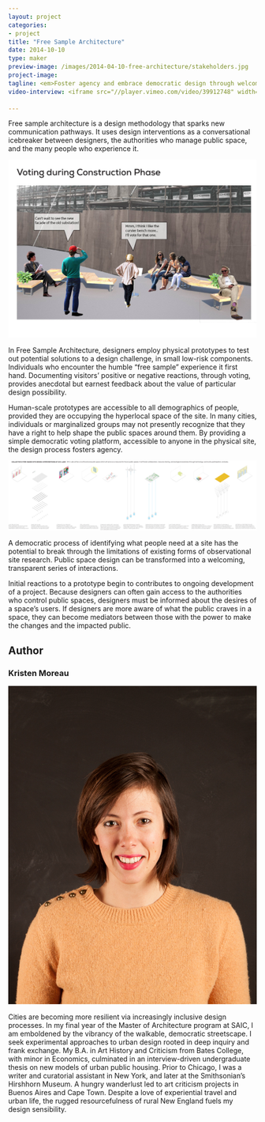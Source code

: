 ```yaml
---
layout: project
categories: 
- project
title: "Free Sample Architecture"
date: 2014-10-10
type: maker
preview-image: /images/2014-04-10-free-architecture/stakeholders.jpg
project-image:
tagline: <em>Foster agency and embrace democratic design through welcoming, hands-on access to design processes, available directly to the inhabitants of public spaces.</em>
video-interview: <iframe src="//player.vimeo.com/video/39912748" width="500" height="281" frameborder="0" webkitallowfullscreen mozallowfullscreen allowfullscreen></iframe> <p class="col-md-10 col-md-offset-3"><a href="http://vimeo.com/39912748">SAIC AGC GFRY Studio mock-up test</a> from <a href="http://vimeo.com/user10322039">David Evancho</a> on <a href="https://vimeo.com">Vimeo</a>.</p>

---
```


<p class="col-md-8 col-md-offset-2"> Free sample architecture is a design methodology that sparks new communication pathways. It uses design interventions as a conversational icebreaker between designers, the authorities who manage public space, and the many people who experience it. </p>

<p class="col-md-10 col-md-offset-1"><img class="img-responsive img-thumbnail" src="/images/2014-04-10-free-architecture/peopleconstruction.jpg" alt="Benches"/></p>

<p class="col-md-8 col-md-offset-2"> In Free Sample Architecture, designers employ physical prototypes to test out potential solutions to a design challenge, in small low-risk components. Individuals who encounter the humble “free sample” experience it first hand. Documenting visitors’ positive or negative reactions, through voting, provides anecdotal but earnest feedback about the value of particular design possibility.

Human-scale prototypes are accessible to all demographics of people, provided they are occupying the hyperlocal space of the site. In many cities, individuals or marginalized groups may not presently recognize that they have a right to help shape the public spaces around them. By providing a simple democratic voting platform, accessible to anyone in the physical site, the design process fosters agency.</p>

<p class="col-md-10 col-md-offset-1"><img class="img-responsive img-thumbnail" src="/images/2014-04-10-free-architecture/axiomkristen.jpg" alt="10 East Lake Axiom"/></p>

<p class="col-md-8 col-md-offset-2"> A democratic process of identifying what people need at a site has the potential to break through the limitations of existing forms of observational site research. Public space design can be transformed into a welcoming, transparent series of interactions.

Initial reactions to a prototype begin to contributes to ongoing development of a project. Because designers can often gain access to the authorities who control public spaces, designers must be informed about the desires of a space’s users.  If designers are more aware of what the public craves in a space, they can become mediators between those with the power to make the changes and the impacted public. </p>

<h2 class="col-md-10 col-md-offset-2">Author</h2>
	
<h3 class="col-md-10 col-md-offset-2">Kristen Moreau</h3>

<p  class="col-md-2 pull-right"><img class="img-responsive img-rounded img-author" src="/images/2014-04-10-free-architecture/kristen.jpg" alt="Kristen"/></p>

<p class="col-md-7 col-md-offset-2">
Cities are becoming more resilient via increasingly inclusive design processes. In my final year of the Master of Architecture program at SAIC, I am emboldened by the vibrancy of the walkable, democratic streetscape. I seek experimental approaches to urban design rooted in deep inquiry and frank exchange. My B.A. in Art History and Criticism from Bates College, with minor in Economics, culminated in an interview-driven undergraduate thesis on new models of urban public housing. Prior to Chicago, I was a writer and curatorial assistant in New York, and later at the Smithsonian’s Hirshhorn Museum. A hungry wanderlust led to art criticism projects in Buenos Aires and Cape Town. Despite a love of experiential travel and urban life, the rugged resourcefulness of rural New England fuels my design sensibility.</p>

